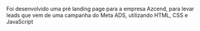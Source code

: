 Foi desenvolvido uma pré landing page para a empresa Azcend, para levar leads que vem de uma campanha do Meta ADS, utilizando HTML, CSS e JavaScript
